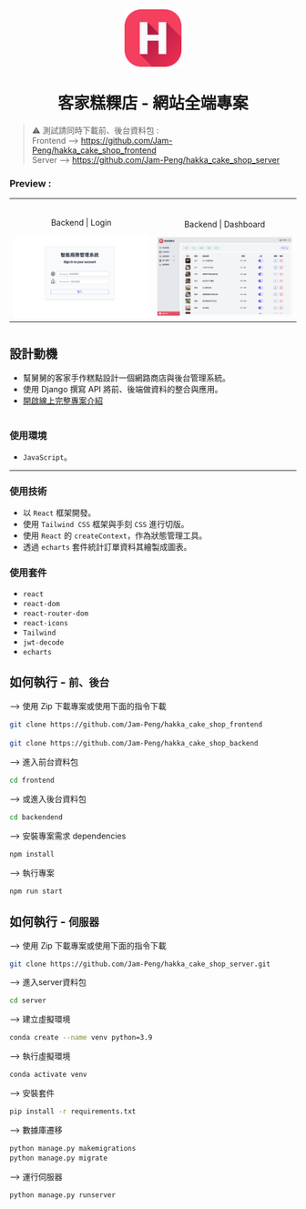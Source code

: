 
<div align="center">
<img width="20%" src="./public/logo.png ">

# 客家糕粿店 - 網站全端專案
</div>

> ⚠ 測試請同時下載前、後台資料包 : <br>
Frontend --> https://github.com/Jam-Peng/hakka_cake_shop_frontend <br>
Server --> https://github.com/Jam-Peng/hakka_cake_shop_server

###  Preview :

<table width="100%"> 
<tr>
<td width="50%">      
&nbsp; 
<br>
<p align="center">
  Backend | Login
</p>
<center>
<img src="./public/back_login.png">
</td>

<td width="50%">
<br>
<p align="center">
  Backend | Dashboard
</p>
<center>
<img src="./public/back_dashboard.png">
</td>
</tr>
</table>

#

## 設計動機
- 幫舅舅的客家手作糕點設計一個網路商店與後台管理系統。
- 使用 Django 撰寫 API 將前、後端做資料的整合與應用。
- <a href="https://drive.google.com/file/d/1MIN3X9e8rf6s-wNaw6T52tyrQcTn7GsT/view?usp=sharing" target="_blank">開啟線上完整專案介紹</a>


#
### 使用環境
- `JavaScript`。

---
### 使用技術
- 以 `React` 框架開發。
- 使用 `Tailwind CSS` 框架與手刻 `CSS` 進行切版。
- 使用 `React` 的 `createContext`，作為狀態管理工具。
- 透過 `echarts` 套件統計訂單資料其繪製成圖表。

### 使用套件
- `react`
- `react-dom`
- `react-router-dom`
- `react-icons`
- `Tailwind`
- `jwt-decode`
- `echarts`


## 如何執行 - `前、後台`
--> 使用 Zip 下載專案或使用下面的指令下載
```bash
git clone https://github.com/Jam-Peng/hakka_cake_shop_frontend

git clone https://github.com/Jam-Peng/hakka_cake_shop_backend
```

--> 進入前台資料包
```bash
cd frontend
```

--> 或進入後台資料包
```bash
cd backendend
```

--> 安裝專案需求 dependencies
```bash
npm install
```

--> 執行專案
```bash
npm run start
```

## 如何執行 - `伺服器`
--> 使用 Zip 下載專案或使用下面的指令下載
```bash
git clone https://github.com/Jam-Peng/hakka_cake_shop_server.git
```

--> 進入server資料包
```bash
cd server
```

--> 建立虛擬環境
```bash
conda create --name venv python=3.9
```

--> 執行虛擬環境
```bash
conda activate venv
```

--> 安裝套件
```bash
pip install -r requirements.txt
```

--> 數據庫遷移
```bash
python manage.py makemigrations
python manage.py migrate
```

--> 運行伺服器
```bash
python manage.py runserver
```
